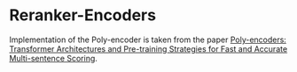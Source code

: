 # Reranker-Encoders

Implementation of the Poly-encoder is taken from the paper [Poly-encoders: Transformer Architectures and Pre-training Strategies for Fast and Accurate Multi-sentence Scoring](https://arxiv.org/pdf/1905.01969v4).
